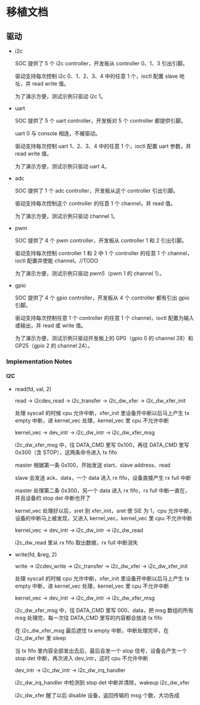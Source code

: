 # 移植文档

## 驱动

- i2c

  SOC 提供了 5 个 i2c controller，开发板从 controller 0、1、3 引出引脚。

  驱动支持每次控制 i2c 0、1、2、3、4 中的任意 1 个，ioctl 配置 slave 地址，并 read write 值。

  为了演示方便，测试示例只驱动 i2c 1。

- uart

  SOC 提供了 5 个 uart controller，开发板对 5 个 controller 都提供引脚。

  uart 0 与 console 相连，不被驱动。

  驱动支持每次控制 uart 1、2、3、4 中的任意 1 个，ioctl 配置 uart 参数，并 read write 值。

  为了演示方便，测试示例只驱动 uart 4。

- adc

  SOC 提供了 1 个 adc controller，开发板从这个 controller 引出引脚。

  驱动支持每次控制这个 controller 的任意 1 个 channel，并 read 值。

  为了演示方便，测试示例只驱动 channel 1。

- pwm

  SOC 提供了 4 个 pwm controller，开发板从 controller 1 和 2 引出引脚。

  驱动支持每次控制 controller 1 和 2 中 1 个 controller 的任意 1 个 channel，ioctl 配置并使能 channel。//TODO

  为了演示方便，测试示例只驱动 pwm5（pwm 1 的 channel 1）。

- gpio

  SOC 提供了 4 个 gpio controller，开发板从 4 个 controller 都有引出 gpio 引脚。

  驱动支持每次控制任意 1 个 controller 的任意 1 个 channel，ioctl 配置为输入或输出，并 read 或 write 值。

  为了演示方便，测试示例只驱动开发板上的 GP0（gpio 0 的 channel 28）和 GP25（gpio 2 的 channel 24）。

### Implementation Notes

#### I2C

- read(fd, val, 2)

  read -> i2cdev_read -> i2c_transfer -> i2c_dw_xfer -> i2c_dw_xfer_init

  处理 syscall 的时候 cpu 允许中断，xfer_init 里设备开中断以后马上产生 tx empty 中断，进 kernel_vec 处理，kernel_vec 里 cpu 不允许中断

  kernel_vec -> dev_intr -> i2c_dw_intr -> i2c_dw_xfer_msg

  i2c_dw_xfer_msg 中，往 DATA_CMD 里写 0x100，再往 DATA_CMD 里写 0x300（含 STOP），这两条命令进入 tx fifo

  master 根据第一条 0x100，开始发送 start、slave address、read

  slave 会发送 ack、data，一个 data 进入 rx fifo，设备直接产生 rx full 中断

  master 处理第二条 0x300，另一个 data 进入 rx fifo，rx full 中断一直在，并且设备的 stop det 中断也开了

  kernel_vec 处理好以后，sret 到 xfer_init，sret 使 SIE 为 1，cpu 允许中断，设备的中断马上被发现，又进入 kernel_vec，kernel_vec 里 cpu 不允许中断

  kernel_vec -> dev_intr -> i2c_dw_intr -> i2c_dw_read

  i2c_dw_read 里从 rx fifo 取出数据，rx full 中断消失

- write(fd, &reg, 2)

  write -> i2cdev_write -> i2c_transfer -> i2c_dw_xfer -> i2c_dw_xfer_init

  处理 syscall 的时候 cpu 允许中断，xfer_init 里设备开中断以后马上产生 tx empty 中断，进 kernel_vec 处理，kernel_vec 里 cpu 不允许中断

  kernel_vec -> dev_intr -> i2c_dw_intr -> i2c_dw_xfer_msg

  i2c_dw_xfer_msg 中，往 DATA_CMD 里写 000、data，把 msg 数组的所有 msg 处理完，每一次往 DATA_CMD 里写的内容都会放进 tx fifo

  在 i2c_dw_xfer_msg 最后遮住 tx empty 中断，中断处理完毕，在 i2c_dw_xfer 里 sleep

  当 tx fifo 里内容全部发出去后，最后会发一个 stop 信号，设备会产生一个 stop det 中断，再次进入 dev_intr，这时 cpu 不允许中断

  dev_intr -> i2c_dw_intr -> i2c_dw_irq_handler

  i2c_dw_irq_handler 中检测到 stop det 中断并清除，wakeup i2c_dw_xfer

  i2c_dw_xfer 醒了以后 disable 设备，返回传输的 msg 个数，大功告成
